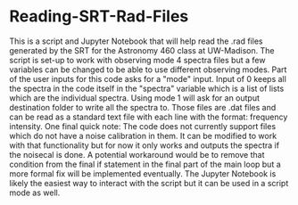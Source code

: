 # Reading-SRT-Rad-Files

This is a script and Jupyter Notebook that will help read the .rad files generated by the SRT for the Astronomy 460 class at UW-Madison. 
The script is set-up to work with observing mode 4 spectra files but a few variables can be changed to be able to use different observing modes.
Part of the user inputs for this code asks for a "mode" input. Input of 0 keeps all the spectra in the code itself in the "spectra" variable which is a list of lists which are the individual spectra. Using mode 1 will ask for an output destination folder to write all the spectra to. Those files are .dat files and can be read as a standard text file with each line with the format: frequency intensity. 
One final quick note: The code does not currently support files which do not have a noise calibration in them. It can be modified to work with that functionality but for now it only works and outputs the spectra if the noisecal is done. A potential workaround would be to remove that condition from the final if statement in the final part of the main loop but a more formal fix will be implemented eventually.
The Jupyter Notebook is likely the easiest way to interact with the script but it can be used in a script mode as well. 
